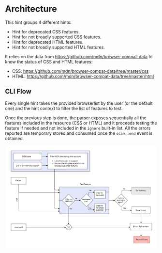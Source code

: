 # Architecture

This hint groups 4 different hints:

* Hint for deprecated CSS features.
* Hint for not broadly supported CSS features.
* Hint for deprecated HTML features.
* Hint for not broadly supported HTML features.

It relies on the data from https://github.com/mdn/browser-compat-data to
know the status of CSS and HTML features:

* CSS: https://github.com/mdn/browser-compat-data/tree/master/css
* HTML: https://github.com/mdn/browser-compat-data/tree/master/html

## CLI Flow

Every single hint takes the provided browserlist by the user (or the default
one) and the hint context to filter the list of features to test. 

Once the previous step is done, the parser exposes sequentially all the features
included in the resource (CSS or HTML) and it proceeds testing the feature if
needed and not included in the `ignore` built-in list. All the errors reported 
are temporary stored and consumed once the `scan::end` event is obtained.

[![Compat API hint's architecture](images/architecture.png)](images/architecture.png)